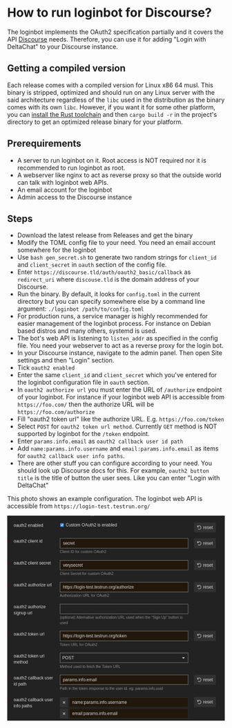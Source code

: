# How to run loginbot for Discourse?

The loginbot implements the OAuth2 specification partially and it covers the API [Discourse](https://www.discourse.org/) needs. Therefore, you can use it for 
adding "Login with DeltaChat" to your Discourse instance. 

## Getting a compiled version

Each release comes with a compiled version for Linux x86 64 musl. This binary is stripped, optimized and should run on any Linux server with the
said architecture regardless of the `libc` used in the distribution as the binary comes with its own `libc`. However, if you want it for some other 
platform, you can [install the Rust toolchain](https://www.rust-lang.org/learn/get-started) and then `cargo build -r` in the project's directory
to get an optimized release binary for your platform.

## Prerequirements

 - A server to run loginbot on it. Root access is NOT required nor it is recommended to run loginbot as root.
 - A webserver like nginx to act as reverse proxy so that the outside world can talk with loginbot web APIs.
 - An email account for the loginbot
 - Admin access to the Discourse instance

## Steps

 - Download the latest release from Releases and get the binary
 - Modify the TOML config file to your need. You need an email account somewhere for the loginbot
 - Use `bash gen_secret.sh` to generate two random strings for `client_id` and `client_secret` in `oauth` section of the config file.
 - Enter `https://discourse.tld/auth/oauth2_basic/callback` as `redirect_uri` where `discouse.tld` is the domain address of your Discourse.
 - Run the binary. By default, it looks for `config.toml` in the current directory but you can specify somewhere else by a command line argument: `./loginbot /path/to/config.toml`
 - For production runs, a service manager is highly recommended for easier management of the loginbot process. For instance on Debian based distros and many others, systemd is used.
 - The bot's web API is listening to `listen_addr` as specified in the config file. You need your webserver to act as a reverse proxy for the login bot.
 - In your Discourse instance, navigate to the admin panel. Then open Site settings and then "Login" section.
 - Tick `oauth2 enabled`
 - Enter the same `client_id` and `client_secret` which you've entered for the loginbot configuration file in `oauth` section.
 - In `oauth2 authorize url` you must enter the URL of `/authorize` endpoint of your loginbot. For instance if your loginbot web API is accessible from `https://foo.com/` then the authorize URL will be `https://foo.com/authorize`
 - Fill "oauth2 token url" like the authorize URL. E.g. `https://foo.com/token`
 - Select `POST` for `oauth2 token url method`. Currently `GET` method is NOT supported by loginbot for the `/token` endpoint.
 - Enter `params.info.email` as `oauth2 callback user id path`
 - Add `name:params.info.username` and `email:params.info.email` as items for `oauth2 callback user info paths`.
 - There are other stuff you can configure according to your need. You should look up Discourse docs for this. For example, `oauth2 button title` is the title of button the user sees. Like you can enter "Login with DeltaChat"

This photo shows an example configuration. The loginbot web API is accessible from `https://login-test.testrun.org/`


![Discourse example configuration](./discourse.png)
